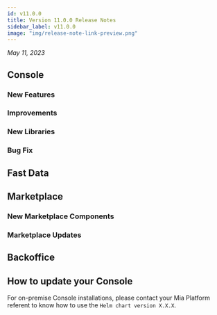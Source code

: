 ```yaml
---
id: v11.0.0
title: Version 11.0.0 Release Notes
sidebar_label: v11.0.0
image: "img/release-note-link-preview.png"
---
```


_May 11, 2023_

## Console

### New Features

### Improvements

### New Libraries

### Bug Fix

## Fast Data

## Marketplace

### New Marketplace Components

### Marketplace Updates

## Backoffice

## How to update your Console

For on-premise Console installations, please contact your Mia Platform referent to know how to use the `Helm chart version X.X.X`.
